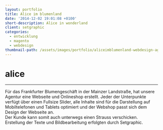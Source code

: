 ```yaml
---
layout: portfolio
title: Alice im blumenland
date: '2014-12-02 19:01:08 +0100'
short-description: Alice in wonderland
client: setgraphic
categories:
  - entwicklung
  - magento
  - webdesign
thumbnail-path: /assets/images/portfolio/aliceimblumenland-webdesign-agentur-frankfurt.png
---
```


# alice

--------------------------------------------------------------------------------

Für das Frankfurter Blumengeschäft in der Mainzer Landstraße, hat unsere Agentur eine Webseite und Onlineshop erstellt. Jeder der Unterpunkte verfügt über einen Fullsize Slider, alle Inhalte sind für die Darstellung auf Mobiltelefonen und Tablets optimiert und der Webshop passt sich dem Design der Webseite an.<br>
Der Kunde kann somit auch unterwegs einen Strauss verschicken. Erstellung der Texte und Bildbearbeitung erfolgten durch Setgraphic.
